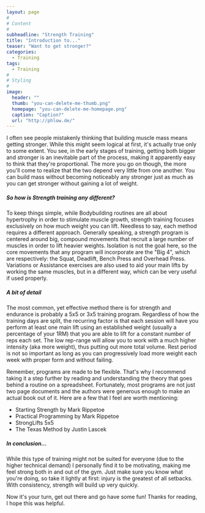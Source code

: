 ```yaml
---
layout: page
#
# Content
#
subheadline: "Strength Training"
title: "Introduction to..."
teaser: "Want to get stronger?"
categories:
  - Training
tags:
  - Training
#
# Styling
#
image:
  header: ""
  thumb: "you-can-delete-me-thumb.png"
  homepage: "you-can-delete-me-homepage.png"
  caption: "Caption?"
  url: "http://phlow.de/"
---
```


I often see people mistakenly thinking that building muscle mass means getting stronger. While this might seem logical at first, it's actually true only to some extent. You see, in the early stages of training, getting both bigger and stronger is an inevitable part of the process, making it apparently easy to think that they're proportional. The more you go on though, the more you'll come to realize that the two depend very little from one another. You can build mass without becoming noticeably any stronger just as much as you can get stronger without gaining a lot of weight.

##### So how is Strength training any different?


To keep things simple, while Bodybuilding routines are all about hypertrophy in order to stimulate muscle growth, strength training focuses exclusively on how much weight you can lift. Needless to say, each method requires a different approach. Generally speaking, a strength program is centered around big, compound movements that recruit a large number of muscles in order to lift heavier weights. Isolation is not the goal here, so the core movements that any program will incorporate are the "Big 4", which are respectively: the Squat, Deadlift, Bench Press and Overhead Press. Variations or Assistance exercises are also used to aid your main lifts by working the same muscles, but in a different way, which can be very useful if used properly.

##### A bit of detail


The most common, yet effective method there is for strength and endurance is probably a 5x5 or 3x5 training program. Regardless 
of how the training days are split, the recurring factor is that each session will have you perform at least one main lift using an established weight (usually a percentage of your 1RM) that you are able to lift for a constant number of reps each set. The low rep-range will allow you to work with a much higher intensity (aka more weight), thus putting out more total volume. Rest period is not so important as long as you can progressively load more weight each week with proper form and without failing.

Remember, programs are made to be flexible. That's why I recommend taking it a step further by reading and understanding the theory that goes behind a routine on a spreadsheet. Fortunately, most programs are not just two page documents and the authors were generous enough to make an actual book out of it. Here are a few that I feel are worth mentioning: 

- Starting Strength by Mark Rippetoe
- Practical Programming by Mark Rippetoe
- StrongLifts 5x5 
- The Texas Method by Justin Lascek  

##### In conclusion...


While this type of training might not be suited for everyone (due to the higher technical demand) I personally find it to be motivating, making me feel strong both in and out of the gym. Just make sure you know what you're doing, so take it lightly at first: injury is the greatest of all setbacks. With consistency, strength will build up very quickly.

Now it's your turn, get out there and go have some fun! Thanks for reading, I hope this was helpful.


 [1]: #
 [2]: #
 [3]: #
 [4]: #
 [5]: #
 [6]: #
 [7]: #
 [8]: #
 [9]: #
 [10]: #
